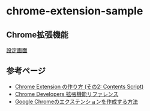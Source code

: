 # chrome-extension-sample

## Chrome拡張機能

<a href="chrome://extensions/">設定画面</a>

## 参考ページ

- [Chrome Extension の作り方 (その2: Contents Script)](https://qiita.com/sakaimo/items/6b7b464de4bdcad18802)  
- [Chrome Developers 拡張機能リファレンス](https://developer.chrome.com/docs/extensions/reference/)
- [Google Chromeのエクステンションを作成する方法](https://ajike.github.io/build-chrome-extension/)
